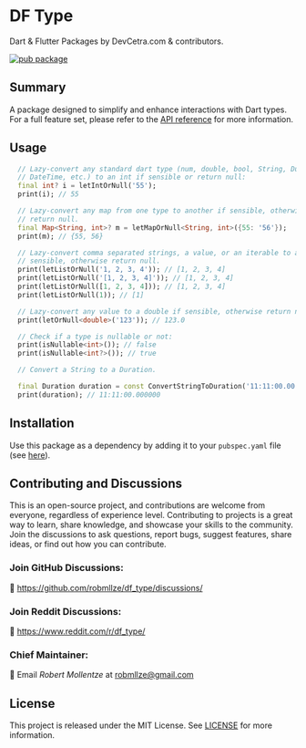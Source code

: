 # DF Type

Dart & Flutter Packages by DevCetra.com & contributors.

[![pub package](https://img.shields.io/pub/v/df_type.svg)](https://pub.dev/packages/df_type)

## Summary

A package designed to simplify and enhance interactions with Dart types. For a full feature set, please refer to the [API reference](https://pub.dev/documentation/df_type/) for more information.

## Usage

```dart
  // Lazy-convert any standard dart type (num, double, bool, String, Duration,
  // DateTime, etc.) to an int if sensible or return null:
  final int? i = letIntOrNull('55');
  print(i); // 55

  // Lazy-convert any map from one type to another if sensible, otherwise
  // return null.
  final Map<String, int>? m = letMapOrNull<String, int>({55: '56'});
  print(m); // {55, 56}

  // Lazy-convert comma separated strings, a value, or an iterable to a list if
  // sensible, otherwise return null.
  print(letListOrNull('1, 2, 3, 4')); // [1, 2, 3, 4]
  print(letListOrNull('[1, 2, 3, 4]')); // [1, 2, 3, 4]
  print(letListOrNull([1, 2, 3, 4])); // [1, 2, 3, 4]
  print(letListOrNull(1)); // [1]

  // Lazy-convert any value to a double if sensible, otherwise return null.
  print(letOrNull<double>('123')); // 123.0

  // Check if a type is nullable or not:
  print(isNullable<int>()); // false
  print(isNullable<int?>()); // true

  // Convert a String to a Duration.

  final Duration duration = const ConvertStringToDuration('11:11:00.00').toDuration();
  print(duration); // 11:11:00.000000
```

## Installation

Use this package as a dependency by adding it to your `pubspec.yaml` file (see [here](https://pub.dev/packages/df_type/install)).

## Contributing and Discussions

This is an open-source project, and contributions are welcome from everyone, regardless of experience level. Contributing to projects is a great way to learn, share knowledge, and showcase your skills to the community. Join the discussions to ask questions, report bugs, suggest features, share ideas, or find out how you can contribute.

### Join GitHub Discussions:

💬 https://github.com/robmllze/df_type/discussions/

### Join Reddit Discussions:

💬 https://www.reddit.com/r/df_type/

### Chief Maintainer:

📧 Email _Robert Mollentze_ at robmllze@gmail.com

## License

This project is released under the MIT License. See [LICENSE](https://raw.githubusercontent.com/robmllze/xyz_utils/main/LICENSE) for more information.

